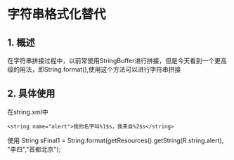 # 字符串格式化替代
## 1. 概述
在字符串拼接过程中，以前常使用StringBuffer进行拼接，但是今天看到一个更高级的用法，即String.format(),使用这个方法可以进行字符串拼接

## 2. 具体使用

在string.xml中

```
<string name="alert">我的名字叫%1$s，我来自%2$s</string> 
```
使用
String sFinal1 = String.format(getResources().getString(R.string.alert), "李四","首都北京"); 
